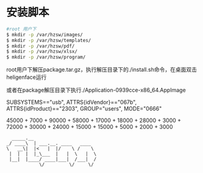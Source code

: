 # 安装脚本

```bash
#root 用户下
$ mkdir -p /var/hzsw/images/
$ mkdir -p /var/hzsw/templates/
$ mkdir -p /var/hzsw/pdf/
$ mkdir -p /var/hzsw/xlsx/
$ mkdir -p /var/hzsw/program/
```

root用户下解压package.tar.gz，执行解压目录下的./install.sh命令，在桌面双击heligenface运行

或者在package解压目录下执行./Application-0939cce-x86_64.AppImage



SUBSYSTEMS=="usb", ATTRS{idVendor}=="067b", ATTRS{idProduct}=="2303", GROUP="users", MODE="0666"



45000 + 7000 + 90000 + 58000 + 17000 + 18000 + 28000 + 3000 + 72000 + 30000 + 24000 + 15000 + 15000 + 5000 + 2000 + 3000

```
  _____.__                       
_/ ____\  | ___.__. ____   ____  
\   __\|  |<   |  |/    \ /    \ 
 |  |  |  |_\___  |   |  \   |  \
 |__|  |____/ ____|___|  /___|  /
            \/         \/     \/ 
```